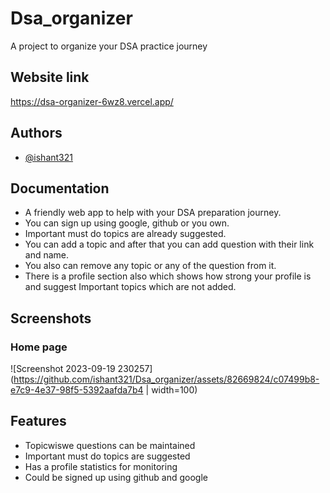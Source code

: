 
# Dsa_organizer

A project to organize your DSA practice journey




## Website link

https://dsa-organizer-6wz8.vercel.app/


## Authors

- [@ishant321](https://github.com/ishant321/Dsa_organizer)


## Documentation

- A friendly web app to help with your DSA preparation journey.
- You can sign up using google, github or you own.
- Important must do topics are already suggested.
- You can add a topic and after that you can add question with their link and name.
- You also can remove any topic or any of the question from it.
- There is a profile section also which shows how strong your profile is and suggest Important topics which are not added.



## Screenshots
### Home page
![Screenshot 2023-09-19 230257](https://github.com/ishant321/Dsa_organizer/assets/82669824/c07499b8-e7c9-4e37-98f5-5392aafda7b4 | width=100)





## Features

- Topicwiswe questions can be maintained
- Important must do topics are suggested
- Has a profile statistics for monitoring
- Could be signed up using github and google



    

